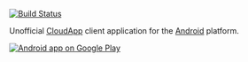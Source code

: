 [![Build Status](https://secure.travis-ci.org/sdb/cloudr.png)](http://travis-ci.org/sdb/cloudr)

Unofficial [CloudApp](http://getcloudapp.com/) client application for the [Android](http://www.android.com/) platform.

[![Android app on Google Play](http://developer.android.com/images/brand/en_generic_rgb_wo_45.png)](http://play.google.com/store/apps/details?id=be.ellefant.cloudr)